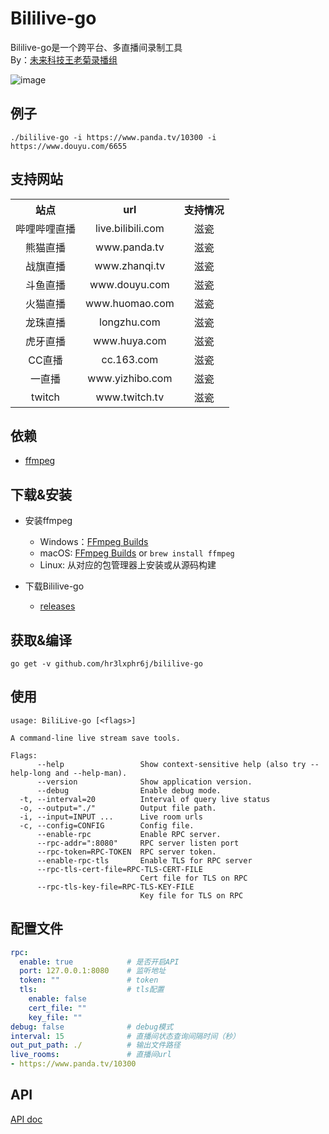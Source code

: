 # Bililive-go

Bililive-go是一个跨平台、多直播间录制工具   
By：[未来科技王老菊录播组](https://space.bilibili.com/18578203/)   

![image](https://github.com/hr3lxphr6j/bililive-go/raw/master/screenshot.webp)


## 例子
```
./bililive-go -i https://www.panda.tv/10300 -i https://www.douyu.com/6655
```

## 支持网站

<table>
    <tr align="center">
        <th>站点</th>
        <th>url</th>
        <th>支持情况</th>
    </tr>
    <tr align="center">
        <td>哔哩哔哩直播</td>
        <td>live.bilibili.com</td>
        <td>滋瓷</td>
    </tr>
    <tr align="center">
        <td>熊猫直播</td>
        <td>www.panda.tv</td>
        <td>滋瓷</td>
    </tr>
    <tr align="center">
        <td>战旗直播</td>
        <td>www.zhanqi.tv</td>
        <td>滋瓷</td>
    </tr>
    <tr align="center">
        <td>斗鱼直播</td>
        <td>www.douyu.com</td>
        <td>滋瓷</td>
    </tr>
    <tr align="center">
        <td>火猫直播</td>
        <td>www.huomao.com</td>
        <td>滋瓷</td>
    </tr>
    <tr align="center">
        <td>龙珠直播</td>
        <td>longzhu.com</td>
        <td>滋瓷</td>
    </tr>
    <tr align="center">
        <td>虎牙直播</td>
        <td>www.huya.com</td>
        <td>滋瓷</td>
    </tr>
    <tr align="center">
        <td>CC直播</td>
        <td>cc.163.com</td>
        <td>滋瓷</td>
    </tr>
    <tr align="center">
        <td>一直播</td>
        <td>www.yizhibo.com</td>
        <td>滋瓷</td>
    </tr>
    <tr align="center">
        <td>twitch</td>
        <td>www.twitch.tv</td>
        <td>滋瓷</td>
    </tr>
</table>

## 依赖
* [ffmpeg](https://ffmpeg.org/)

## 下载&安装
* 安装ffmpeg
    * Windows：[FFmpeg Builds](https://ffmpeg.zeranoe.com/builds/)
    * macOS: [FFmpeg Builds](https://ffmpeg.zeranoe.com/builds/) or `brew install ffmpeg`
    * Linux: 从对应的包管理器上安装或从源码构建

* 下载Bililive-go 
    * [releases](https://github.com/hr3lxphr6j/bililive-go/releases)

## 获取&编译
`go get -v github.com/hr3lxphr6j/bililive-go`

## 使用
```
usage: BiliLive-go [<flags>]

A command-line live stream save tools.

Flags:
      --help                 Show context-sensitive help (also try --help-long and --help-man).
      --version              Show application version.
      --debug                Enable debug mode.
  -t, --interval=20          Interval of query live status
  -o, --output="./"          Output file path.
  -i, --input=INPUT ...      Live room urls
  -c, --config=CONFIG        Config file.
      --enable-rpc           Enable RPC server.
      --rpc-addr=":8080"     RPC server listen port
      --rpc-token=RPC-TOKEN  RPC server token.
      --enable-rpc-tls       Enable TLS for RPC server
      --rpc-tls-cert-file=RPC-TLS-CERT-FILE  
                             Cert file for TLS on RPC
      --rpc-tls-key-file=RPC-TLS-KEY-FILE  
                             Key file for TLS on RPC

```

## 配置文件
```yaml
rpc: 
  enable: true            # 是否开启API
  port: 127.0.0.1:8080    # 监听地址
  token: ""               # token
  tls:                    # tls配置
    enable: false
    cert_file: ""
    key_file: ""
debug: false              # debug模式
interval: 15              # 直播间状态查询间隔时间（秒）
out_put_path: ./          # 输出文件路径
live_rooms:               # 直播间url
- https://www.panda.tv/10300
```

## API
[API doc](https://github.com/hr3lxphr6j/bililive-go/blob/rpc-b/API.md)